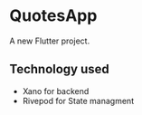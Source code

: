 # QuotesApp

A new Flutter project.

## Technology used
 - Xano for backend
 - Rivepod for State managment

